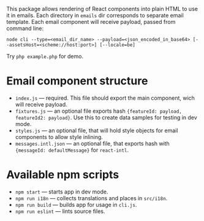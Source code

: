 This package allows rendering of React components into plain HTML to use it in emails. Each directory in `emails` dir corresponds to separate email template. Each email component will receive payload, passed from command line:

```
node cli --type=<email_dir_name> --payload=<json_encoded_in_base64> [--assetsHost=<scheme://host:port>] [--locale=be]
```

Try `php example.php` for demo.

# Email component structure

* `index.js` — required. This file should export the main component, wich will receive payload.
* `fixtures.js` — an optional file exports hash `{featureId: payload, featureId2: payload}`. Use this to create data samples for testing in dev mode.
* `styles.js` — an optional file, that will hold style objects for email components to allow style inlining.
* `messages.intl.json` — an optional file, that exports hash with `{messageId: defaultMessage}` for `react-intl`.

# Available npm scripts

* `npm start` — starts app in dev mode.
* `npm run i18n` — collects translations and places in `src/i18n`.
* `npm run build` — builds app for usage in `cli.js`.
* `npm run eslint` — lints source files.
